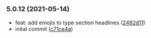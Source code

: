 ## <small>5.0.12 (2021-05-14)</small>

* feat: add emojis to type section headlines ([2492d11](https://github.com/stackr23/conventional-changelog-preset/commit/2492d11))
* inital commit ([c71ce4a](https://github.com/stackr23/conventional-changelog-preset/commit/c71ce4a))



